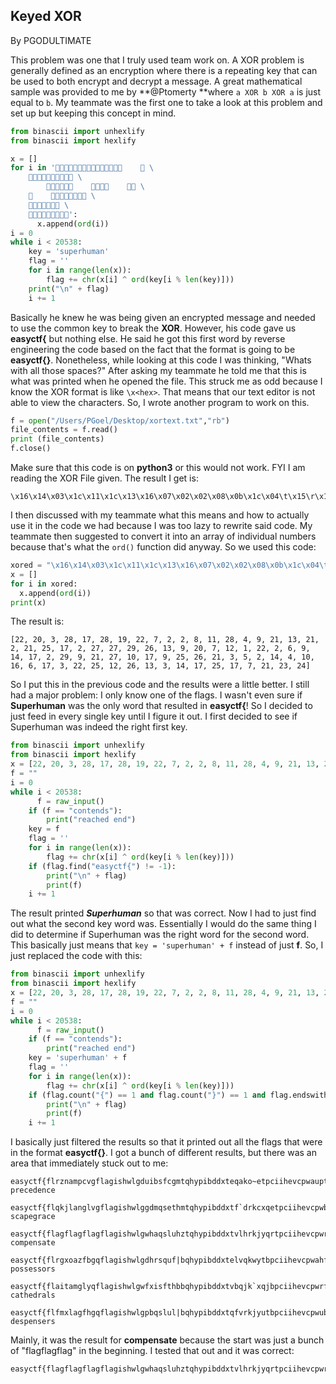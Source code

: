 ## Keyed XOR

By PGODULTIMATE

This problem was one that I truly used team work on. A XOR problem is generally defined as an encryption where there is a repeating key that can be used to both encrypt and decrypt a message. A great mathematical sample was provided to me by **@Ptomerty **where `a XOR b XOR a` is just equal to `b`. My teammate was the first one to take a look at this problem and set up but keeping this concept in mind.

```py
from binascii import unhexlify
from binascii import hexlify 

x = []
for i in '     \
     \
                 \
         \
     \
    ':
      x.append(ord(i))
i = 0
while i < 20538:
    key = 'superhuman'
    flag = ''
    for i in range(len(x)):
        flag += chr(x[i] ^ ord(key[i % len(key)]))
    print("\n" + flag)
    i += 1
```

Basically he knew he was being given an encrypted message and needed to use the common key to break the **XOR**. However, his code gave us **easyctf{** but nothing else. He said he got this first word by reverse engineering the code based on the fact that the format is going to be **easyctf{}**. Nonetheless, while looking at this code I was thinking, "Whats with all those spaces?" After asking my teammate he told me that this is what was printed when he opened the file. This struck me as odd because I know the XOR format is like `\x<hex>`. That means that our text editor is not able to view the characters. So, I wrote another program to work on this.

```py
f = open("/Users/PGoel/Desktop/xortext.txt","rb")
file_contents = f.read()
print (file_contents)
f.close()
```

Make sure that this code is on **python3** or this would not work. FYI I am reading the XOR File given. The result I get is:

```
\x16\x14\x03\x1c\x11\x1c\x13\x16\x07\x02\x02\x08\x0b\x1c\x04\t\x15\r\x15\x02\x15\x19\x11\x02\x1b\x1b\x1d\x1a\r\t\x14\x07\x0c\x01\x16\x02\x06\t\x0e\x11\x02\x1d\t\x15\x1b\n\x11\t\x19\x1a\x15\x03\x05\x02\x0e\x04\n\x10\x06\x11\x03\x16\x19\x0c\x1a\r\x03\x0e\x11\x19\x11\x07\x15\x17\x18
```

I then discussed with my teammate what this means and how to actually use it in the code we had because I was too lazy to rewrite said code. My teammate then suggested to convert it into an array of individual numbers because that's what the `ord()` function did anyway. So we used this code:

```py
xored = "\x16\x14\x03\x1c\x11\x1c\x13\x16\x07\x02\x02\x08\x0b\x1c\x04\t\x15\r\x15\x02\x15\x19\x11\x02\x1b\x1b\x1d\x1a\r\t\x14\x07\x0c\x01\x16\x02\x06\t\x0e\x11\x02\x1d\t\x15\x1b\n\x11\t\x19\x1a\x15\x03\x05\x02\x0e\x04\n\x10\x06\x11\x03\x16\x19\x0c\x1a\r\x03\x0e\x11\x19\x11\x07\x15\x17\x18"
x = []
for i in xored:
  x.append(ord(i))
print(x)
```

The result is:

```
[22, 20, 3, 28, 17, 28, 19, 22, 7, 2, 2, 8, 11, 28, 4, 9, 21, 13, 21, 2, 21, 25, 17, 2, 27, 27, 29, 26, 13, 9, 20, 7, 12, 1, 22, 2, 6, 9, 14, 17, 2, 29, 9, 21, 27, 10, 17, 9, 25, 26, 21, 3, 5, 2, 14, 4, 10, 16, 6, 17, 3, 22, 25, 12, 26, 13, 3, 14, 17, 25, 17, 7, 21, 23, 24]
```

So I put this in the previous code and the results were a little better. I still had a major problem: I only know one of the flags. I wasn't even sure if **Superhuman** was the only word that resulted in **easyctf{**! So I decided to just feed in every single key until I figure it out. I first decided to see if Superhuman was indeed the right first key.

```py
from binascii import unhexlify
from binascii import hexlify
x = [22, 20, 3, 28, 17, 28, 19, 22, 7, 2, 2, 8, 11, 28, 4, 9, 21, 13, 21, 2, 21, 25, 17, 2, 27, 27, 29, 26, 13, 9, 20, 7, 12, 1, 22, 2, 6, 9, 14, 17, 2, 29, 9, 21, 27, 10, 17, 9, 25, 26, 21, 3, 5, 2, 14, 4, 10, 16, 6, 17, 3, 22, 25, 12, 26, 13, 3, 14, 17, 25, 17, 7, 21, 23, 24]
f = ""
i = 0
while i < 20538:
      f = raw_input()
    if (f == "contends"):
        print("reached end")
    key = f
    flag = ''
    for i in range(len(x)):
        flag += chr(x[i] ^ ord(key[i % len(key)]))
    if (flag.find("easyctf{") != -1):
        print("\n" + flag)
        print(f)
    i += 1
```

The result printed _**Superhuman**_ so that was correct. Now I had to just find out what the second key word was. Essentially I would do the same thing I did to determine if Superhuman was the right word for the second word. This basically just means that `key = 'superhuman' + f` instead of just **f**. So, I just replaced the code with this:

```py
from binascii import unhexlify
from binascii import hexlify
x = [22, 20, 3, 28, 17, 28, 19, 22, 7, 2, 2, 8, 11, 28, 4, 9, 21, 13, 21, 2, 21, 25, 17, 2, 27, 27, 29, 26, 13, 9, 20, 7, 12, 1, 22, 2, 6, 9, 14, 17, 2, 29, 9, 21, 27, 10, 17, 9, 25, 26, 21, 3, 5, 2, 14, 4, 10, 16, 6, 17, 3, 22, 25, 12, 26, 13, 3, 14, 17, 25, 17, 7, 21, 23, 24]
f = ""
i = 0
while i < 20538:
      f = raw_input()
    if (f == "contends"):
        print("reached end")
    key = 'superhuman' + f
    flag = ''
    for i in range(len(x)):
        flag += chr(x[i] ^ ord(key[i % len(key)]))
    if (flag.count("{") == 1 and flag.count("}") == 1 and flag.endswith("}")):
        print("\n" + flag)
        print(f)
    i += 1
```

I basically just filtered the results so that it printed out all the flags that were in the format **easyctf{}**. I got a bunch of different results, but there was an area that immediately stuck out to me:

    easyctf{flrznampcvgflagishwlgduibsfcgmtqhypibddxteqako~etpciihevcpwaupt}
    precedence

    easyctf{flqkjlanglvgflagishwlggdmqsethmtqhypibddxtf`drkcxqetpciihevcpwbdtg}
    scapegrace

    easyctf{flagflagflagflagishwlgwhaqsluhztqhypibddxtvlhrkjyqrtpciihevcpwrhxg}
    compensate

    easyctf{flrgxoazfbgqflagishwlgdhrsquf|bqhypibddxtelvqkwytbpciihevcpwahfd}
    possessors

    easyctf{flaitamglyqflagishwlgwfxisfthbbqhypibddxtvbqjk`xqjbpciihevcpwrfa}
    cathedrals

    easyctf{flfmxlagfhgqflagishwlgpbqslul|bqhypibddxtqfvrkjyutbpciihevcpwubfg}
    despensers

Mainly, it was the result for **compensate** because the start was just a bunch of "flagflagflag" in the beginning. I tested that out and it was correct:

```
easyctf{flagflagflagflagishwlgwhaqsluhztqhypibddxtvlhrkjyqrtpciihevcpwrhxg}
```



